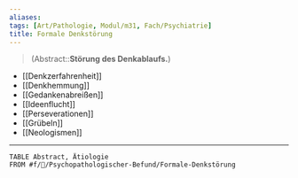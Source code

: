 ```yaml
---
aliases: 
tags: [Art/Pathologie, Modul/m31, Fach/Psychiatrie]
title: Formale Denkstörung
---
```

> (Abstract::**Störung des Denkablaufs.**)
- [[Denkzerfahrenheit]]
- [[Denkhemmung]]
- [[Gedankenabreißen]]
- [[Ideenflucht]]
- [[Perseverationen]]
- [[Grübeln]]
- [[Neologismen]]
---
```dataview
TABLE Abstract, Ätiologie
FROM #f/💭/Psychopathologischer-Befund/Formale-Denkstörung 
```
